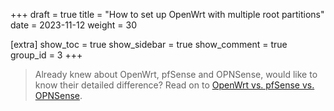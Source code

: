 +++
draft = true
title = "How to set up OpenWrt with multiple root partitions"
date = 2023-11-12
weight = 30

[extra]
show_toc = true
show_sidebar = true
show_comment = true
group_id = 3
+++

> Already knew about OpenWrt, pfSense and OPNSense, would like to know their detailed difference? Read on to [OpenWrt vs. pfSense vs. OPNSense](@/docs/openwrt-pfsense-opnsense.md).